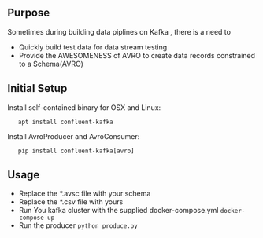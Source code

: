 ## Purpose

Sometimes during building data piplines on Kafka , there is a need to 

- Quickly build test data for data stream testing
- Provide the AWESOMENESS of AVRO to create data records constrained to a Schema(AVRO)

## Initial Setup 

Install self-contained binary  for OSX and Linux:

```
   apt install confluent-kafka
```
Install AvroProducer and AvroConsumer:
```
   pip install confluent-kafka[avro]
```

## Usage

- Replace the *.avsc file with your schema
- Replace the *.csv file with yours
- Run You kafka cluster with the supplied docker-compose.yml ```docker-compose up```
- Run the producer ```python produce.py```




